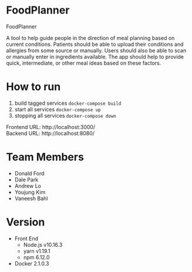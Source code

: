 # FoodPlanner
FoodPlanner


A tool to help guide people in the direction of meal planning based on current conditions. Patients should be able to upload their conditions and allergies from some source or manually. Users should also be able to scan or manually enter in ingredients available. The app should help to provide quick, intermediate, or other meal ideas based on these factors.

# How to run

1. build tagged services `docker-compose build`
2. start all services `docker-compose up`
3. stopping all services `docker-compose down`

Frontend URL: http://localhost:3000/  
Backend URL: http://localhost:8080/  

# Team Members
- Donald Ford  
- Dale Park  
- Andrew Lo  
- Youjung Kim  
- Vaneesh Bahl  

# Version
- Front End
  + Node.js v10.16.3
  + yarn v1.19.1
  + npm 6.12.0
- Docker 2.1.0.3
